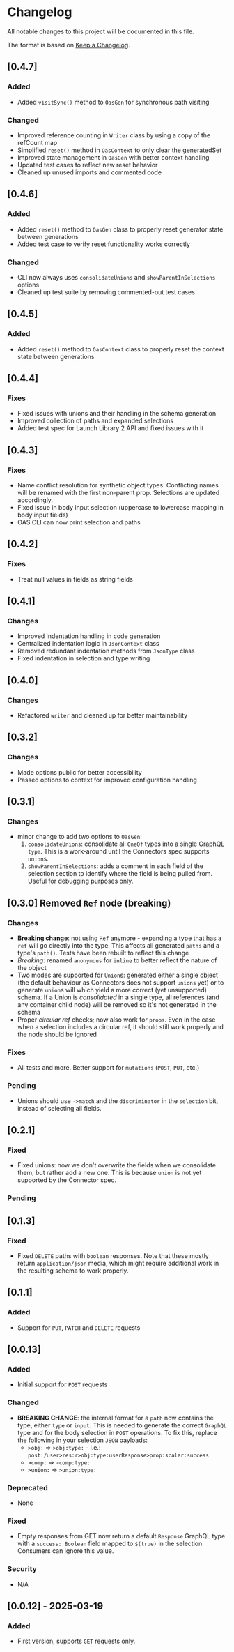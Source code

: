 # Changelog

All notable changes to this project will be documented in this file.

The format is based on [Keep a Changelog](https://keepachangelog.com/en/1.0.0/).

## [0.4.7]

### Added
- Added `visitSync()` method to `OasGen` for synchronous path visiting

### Changed
- Improved reference counting in `Writer` class by using a copy of the refCount map
- Simplified `reset()` method in `OasContext` to only clear the generatedSet
- Improved state management in `OasGen` with better context handling
- Updated test cases to reflect new reset behavior
- Cleaned up unused imports and commented code

## [0.4.6]

### Added
- Added `reset()` method to `OasGen` class to properly reset generator state between generations
- Added test case to verify reset functionality works correctly

### Changed
- CLI now always uses `consolidateUnions` and `showParentInSelections` options
- Cleaned up test suite by removing commented-out test cases

## [0.4.5]

### Added
- Added `reset()` method to `OasContext` class to properly reset the context state between generations

## [0.4.4]

### Fixes
- Fixed issues with unions and their handling in the schema generation
- Improved collection of paths and expanded selections
- Added test spec for Launch Library 2 API and fixed issues with it

## [0.4.3]

### Fixes
- Name conflict resolution for synthetic object types. Conflicting names will be renamed with the first non-parent prop. Selections are updated accordingly.
- Fixed issue in body input selection (uppercase to lowercase mapping in body input fields)
- OAS CLI can now print selection and paths

## [0.4.2]

### Fixes
- Treat null values in fields as string fields

## [0.4.1]

### Changes
- Improved indentation handling in code generation
- Centralized indentation logic in `JsonContext` class
- Removed redundant indentation methods from `JsonType` class
- Fixed indentation in selection and type writing

## [0.4.0]

### Changes
- Refactored `writer` and cleaned up for better maintainability

## [0.3.2]

### Changes
- Made options public for better accessibility
- Passed options to context for improved configuration handling

## [0.3.1]

### Changes
- minor change to add two options to `OasGen`: 
  1. `consolidateUnions`: consolidate all `OneOf` types into a single GraphQL `type`. This is a work-around until the Connectors spec supports `union`s.
  2. `showParentInSelections`: adds a comment in each field of the selection section to identify where the field is being pulled from. Useful for debugging purposes only.


## [0.3.0] Removed `Ref` node (breaking)

### Changes
- **Breaking change**: not using `Ref` anymore - expanding a type that has a `ref` will go directly into the type. This affects all generated `paths` and a type's `path()`. Tests have been rebuilt to reflect this change
- *Breaking*: renamed `anonymous` for `inline` to better reflect the nature of the object
- Two modes are supported for `Union`s: generated either a single object (the default behaviour as Connectors does not support `unions` yet) or to generate `union`s will which yield a more correct (yet unsupported) schema. If a Union is _consolidated_ in a single type, all references (and any container child node) will be removed so it's not generated in the schema 
- Proper _circular ref_ checks; now also work for `props`. Even in the case when a selection includes a circular ref, it should still work properly and the node should be ignored

### Fixes
- All tests and more. Better support for `mutations` (`POST`, `PUT`, etc.)

### Pending
- Unions should use `->match` and the `discriminator` in the `selection` bit, instead of selecting all fields.

## [0.2.1]

### Fixed
- Fixed unions: now we don't overwrite the fields when we consolidate them, but rather add a new one. This is because `union` is not yet supported by the Connector spec. 

### Pending

## [0.1.3]

### Fixed
- Fixed `DELETE` paths with `boolean` responses. Note that these mostly return `application/json` media, which might require additional work in the resulting schema to work properly.

## [0.1.1]

### Added
- Support for `PUT`, `PATCH` and `DELETE` requests

## [0.0.13]

### Added
- Initial support for `POST` requests

### Changed
- **BREAKING CHANGE**:  the internal format for a `path` now contains the type, either `type` or `input`. This is needed to generate the correct `GraphQL` type and for the body selection in `POST` operations. To fix this, replace the following in your selection `JSON` payloads:
  - `>obj:` => `>obj:type:` - i.e.: `post:/user>res:r>obj:type:userResponse>prop:scalar:success`
  - `>comp:` => `>comp:type:`
  - `>union:` => `>union:type:` 

### Deprecated
- None

### Fixed
- Empty responses from GET now return a default `Response` GraphQL type with a `success: Boolean` field mapped to `$(true)` in the selection. Consumers can ignore this value. 

### Security
- N/A

## [0.0.12] - 2025-03-19

### Added
- First version, supports `GET` requests only.